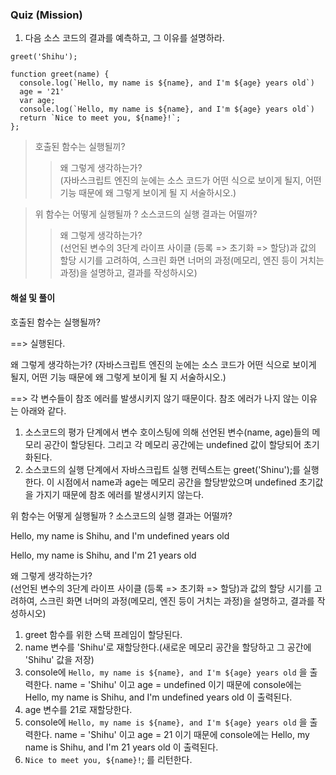 ### Quiz (Mission)

1. 다음 소스 코드의 결과를 예측하고, 그 이유를 설명하라.

```
greet('Shihu');

function greet(name) {
  console.log(`Hello, my name is ${name}, and I'm ${age} years old`)
  age = '21'
  var age;
  console.log(`Hello, my name is ${name}, and I'm ${age} years old`)
  return `Nice to meet you, ${name}!`;
};
```
> 호출된 함수는 실행될끼?
>> 왜 그렇게 생각하는가? </br>
(자바스크립트 엔진의 눈에는 소스 코드가 어떤 식으로 보이게 될지, 어떤 기능 때문에 왜 그렇게 보이게 될 지 서술하시오.)

> 위 함수는 어떻게 실행될까 ? 소스코드의 실행 결과는 어떨까?
>> 왜 그렇게 생각하는가? </br>
(선언된 변수의 3단계 라이프 사이클 (등록 => 초기화 => 할당)과 값의 할당 시기를 고려하여, 스크린 화면 너머의 과정(메모리, 엔진 등이 거치는 과정)을 설명하고, 결과를 작성하시오)

#### 해설 및 풀이

호출된 함수는 실행될까?

==> 실행된다.

왜 그렇게 생각하는가? (자바스크립트 엔진의 눈에는 소스 코드가 어떤 식으로 보이게 될지, 어떤 기능 때문에 왜 그렇게 보이게 될 지 서술하시오.)

==> 각 변수들이 참조 에러를 발생시키지 않기 때문이다. 참조 에러가 나지 않는 이유는 아래와 같다.


1. 소스코드의 평가 단계에서 변수 호이스팅에 의해 선언된 변수(name, age)들의 메모리 공간이 할당된다. 그리고 각 메모리 공간에는 undefined 값이 할당되어 초기화된다.
2. 소스코드의 실행 단계에서 자바스크립트 실행 컨텍스트는 greet('Shinu');를 실행한다. 이 시점에서 name과 age는 메모리 공간을 할당받았으며 undefined 초기값을 가지기 때문에 참조 에러를 발생시키지 않는다. 

위 함수는 어떻게 실행될까 ? 소스코드의 실행 결과는 어떨까?

Hello, my name is Shihu, and I'm undefined years old

Hello, my name is Shihu, and I'm 21 years old

왜 그렇게 생각하는가? </br>
(선언된 변수의 3단계 라이프 사이클 (등록 => 초기화 => 할당)과 값의 할당 시기를 고려하여, 스크린 화면 너머의 과정(메모리, 엔진 등이 거치는 과정)을 설명하고, 결과를 작성하시오)

1. greet 함수를 위한 스택 프레임이 할당된다.
2. name 변수를 'Shihu'로 재할당한다.(새로운 메모리 공간을 할당하고 그 공간에 'Shihu' 값을 저장)
3. console에 `Hello, my name is ${name}, and I'm ${age} years old` 을 출력한다. name = 'Shihu' 이고 age = undefined 이기 때문에 console에는 Hello, my name is Shihu, and I'm undefined years old 이 출력된다.
4. age 변수를 21로 재할당한다. 
5. console에 `Hello, my name is ${name}, and I'm ${age} years old` 을 출력한다. name = 'Shihu' 이고 age = 21 이기 때문에 console에는 Hello, my name is Shihu, and I'm 21 years old 이 출력된다.
6. `Nice to meet you, ${name}!`; 를 리턴한다.
